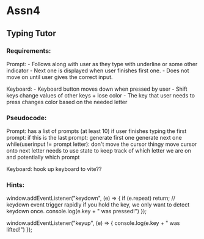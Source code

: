 # Assn4

## Typing Tutor

### Requirements:

Prompt:
    - Follows along with user as they type with underline or some other indicator
    - Next one is displayed when user finishes first one.
    - Does not move on until user gives the correct input.

Keyboard:
    - Keyboard button moves down when pressed by user
    - Shift keys change values of other keys + lose color
    - The key that user needs to press changes color based on the needed letter

### Pseudocode:
Prompt:
    has a list of prompts (at least 10)
    if user finishes typing the first prompt:
        if this is the last prompt:
            generate first one
        generate next one
    while(userinput != prompt letter):
        don't move the cursor thingy
    move cursor onto next letter
    needs to use state to keep track of which letter we are on and potentially which prompt

Keyboard:
    hook up keyboard to vite??

### Hints:

window.addEventListener("keydown", (e) => {
  if (e.repeat) return; // keydown event trigger rapidly if you hold the key, we only want to detect keydown once.
  console.log(e.key + " was pressed!")
});

window.addEventListener("keyup", (e) => {
  console.log(e.key + " was lifted!")
});

